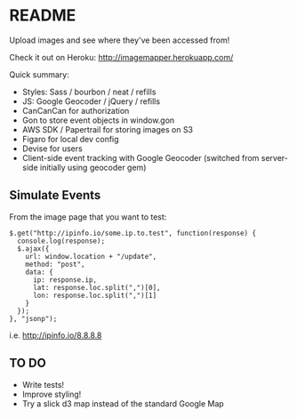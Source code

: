 # README

Upload images and see where they've been accessed from!

Check it out on Heroku: http://imagemapper.herokuapp.com/

Quick summary:

  - Styles: Sass / bourbon / neat / refills  
  - JS: Google Geocoder / jQuery / refills
  - CanCanCan for authorization
  - Gon to store event objects in window.gon
  - AWS SDK / Papertrail for storing images on S3
  - Figaro for local dev config 
  - Devise for users 
  - Client-side event tracking with Google Geocoder (switched from server-side initially using geocoder gem)

## Simulate Events

From the image page that you want to test:

    $.get("http://ipinfo.io/some.ip.to.test", function(response) {
      console.log(response);
      $.ajax({
        url: window.location + "/update",
        method: "post",
        data: {
          ip: response.ip,
          lat: response.loc.split(",")[0],
          lon: response.loc.split(",")[1]
        }
      });
    }, "jsonp");

i.e. http://ipinfo.io/8.8.8.8

## TO DO

  - Write tests!
  - Improve styling!
  - Try a slick d3 map instead of the standard Google Map

